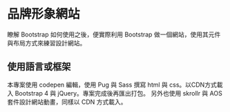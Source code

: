 # 品牌形象網站

瞭解 Bootstrap 如何使用之後，便實際利用 Bootstrap 做一個網站，使用其元件與布局方式來練習設計網站。
  
## 使用語言或框架

本專案使用 codepen 編輯，使用 Pug 與 Sass 撰寫 html 與 css。以CDN方式載入 Bootstrap 4 與 jQuery。專案完成後再匯出打包。
另外也使用 skrollr 與 AOS 套件設計網站動畫，同樣以 CDN 方式載入。
  
 



